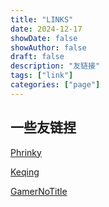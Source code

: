 ```yaml
---
title: "LINKS"
date: 2024-12-17
showDate: false
showAuthor: false
draft: false
description: "友链接"
tags: ["link"]
categories: ["page"]
---
```


## 一些友链捏

[Phrinky](https://rkk.moe/)

[Keqing](https://keqing.moe/)

[GamerNoTitle](https://bili33.top/)